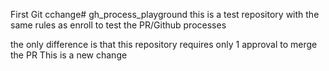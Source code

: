 First Git cchange# gh_process_playground
this is a test repository with the same rules as enroll to test the PR/Github processes 

the only difference is that this repository requires only 1 approval to merge the PR
This is a new change
